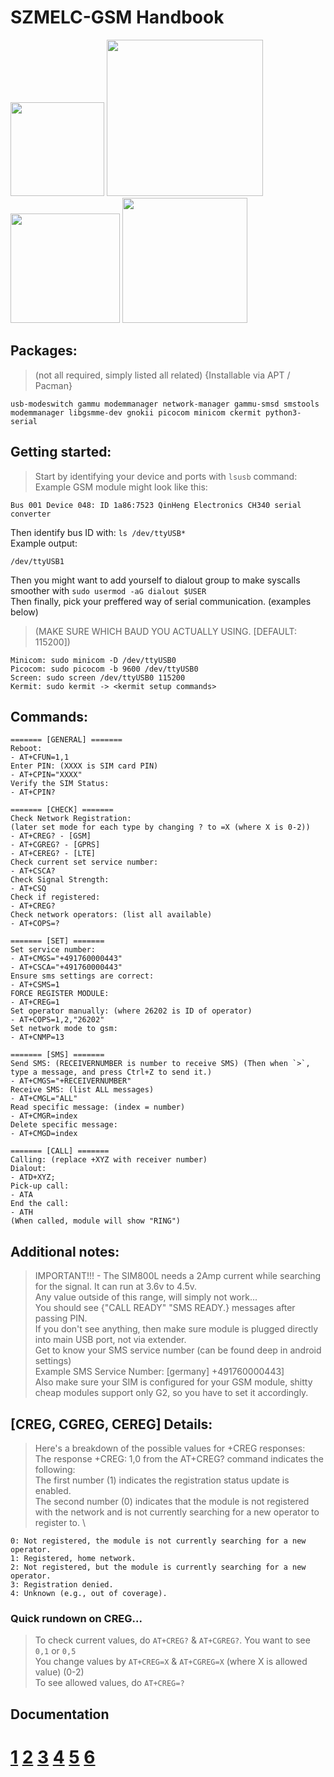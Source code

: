 # SZMELC-GSM Handbook

<img src="https://github.com/user-attachments/assets/9d2cf65c-4dcb-43d9-a8b3-72470905748b" width="150" height="auto">
<img src="https://github.com/user-attachments/assets/878d4122-7061-46e5-ab26-61a96409e648" width="250" height="auto">
<img src="https://github.com/user-attachments/assets/823eab1e-7e12-4803-99e2-766f1c55f55e" width="175" height="auto">
<img src="https://github.com/user-attachments/assets/c7776156-e9c6-4b4d-8a31-c45a855b0cf9" width="200" height="auto">

## Packages: 
> (not all required, simply listed all related) {Installable via APT / Pacman}
```
usb-modeswitch gammu modemmanager network-manager gammu-smsd smstools modemmanager libgsmme-dev gnokii picocom minicom ckermit python3-serial
```

## Getting started:
> Start by identifying your device and ports with `lsusb` command: \
> Example GSM module might look like this:
```
Bus 001 Device 048: ID 1a86:7523 QinHeng Electronics CH340 serial converter
```

Then identify bus ID with: `ls /dev/ttyUSB*` \
Example output:
```
/dev/ttyUSB1
```
Then you might want to add yourself to dialout group to make syscalls smoother with `sudo usermod -aG dialout $USER` \
Then finally, pick your preffered way of serial communication. (examples below)
> (MAKE SURE WHICH BAUD YOU ACTUALLY USING. [DEFAULT: 115200])
```
Minicom: sudo minicom -D /dev/ttyUSB0
Picocom: sudo picocom -b 9600 /dev/ttyUSB0
Screen: sudo screen /dev/ttyUSB0 115200
Kermit: sudo kermit -> <kermit setup commands>
```

## Commands:
```
======= [GENERAL] =======
Reboot:
- AT+CFUN=1,1
Enter PIN: (XXXX is SIM card PIN)
- AT+CPIN="XXXX"
Verify the SIM Status:
- AT+CPIN?

======= [CHECK] =======
Check Network Registration:
(later set mode for each type by changing ? to =X (where X is 0-2))
- AT+CREG? - [GSM] 
- AT+CGREG? - [GPRS] 
- AT+CEREG? - [LTE]
Check current set service number:
- AT+CSCA?
Check Signal Strength:
- AT+CSQ
Check if registered:
- AT+CREG?
Check network operators: (list all available)
- AT+COPS=?

======= [SET] =======
Set service number:
- AT+CMGS="+491760000443"
- AT+CSCA="+491760000443"
Ensure sms settings are correct:
- AT+CSMS=1
FORCE REGISTER MODULE:
- AT+CREG=1
Set operator manually: (where 26202 is ID of operator) 
- AT+COPS=1,2,"26202"
Set network mode to gsm:
- AT+CNMP=13

======= [SMS] =======
Send SMS: (RECEIVERNUMBER is number to receive SMS) (Then when `>`, type a message, and press Ctrl+Z to send it.)
- AT+CMGS="+RECEIVERNUMBER"
Receive SMS: (list ALL messages)
- AT+CMGL="ALL"
Read specific message: (index = number)
- AT+CMGR=index
Delete specific message:
- AT+CMGD=index

======= [CALL] =======
Calling: (replace +XYZ with receiver number)
Dialout:
- ATD+XYZ;
Pick-up call:
- ATA
End the call:
- ATH
(When called, module will show "RING")
```

## Additional notes:
> IMPORTANT!!! - The SIM800L needs a 2Amp current while searching for the signal. It can run at 3.6v to 4.5v. \
> Any value outside of this range, will simply not work... \
> You should see {"CALL READY" "SMS READY.} messages after passing PIN. \
> If you don't see anything, then make sure module is plugged directly into main USB port, not via extender. \
> Get to know your SMS service number (can be found deep in android settings) \
> Example SMS Service Number: [germany] +491760000443] \
> Also make sure your SIM is configured for your GSM module, shitty cheap modules support only G2, so you have to set it accordingly.

## [CREG, CGREG, CEREG] Details:
> Here's a breakdown of the possible values for +CREG responses: \
> The response +CREG: 1,0 from the AT+CREG? command indicates the following: \
> The first number (1) indicates the registration status update is enabled. \
> The second number (0) indicates that the module is not registered with the network and is not currently searching for a new operator to register to. \
```
0: Not registered, the module is not currently searching for a new operator. 
1: Registered, home network. 
2: Not registered, but the module is currently searching for a new operator. 
3: Registration denied. 
4: Unknown (e.g., out of coverage). 
```

### Quick rundown on CREG...
> To check current values, do `AT+CREG?` & `AT+CGREG?`. You want to see `0,1` or `0,5` \
> You change values by `AT+CREG=X` & `AT+CGREG=X` (where X is allowed value) (0-2) \
> To see allowed values, do `AT+CREG=?`

## Documentation
# [1](https://www.4itk.de/sms-zentralen/) [2](https://m2msupport.net/m2msupport/atcreg-network-registration/) [3](https://docs.eseye.com/Content/ELS61/ATCommands/ELS61CREG.htm) [4](https://onomondo.com/blog/at-command-cgreg/#creg-vs-cgreg-vs-cereg) [5](https://forum.arduino.cc/t/gsm-module-sim800l-no-signal/479829/9) [6](https://wiki.archlinux.org/title/Mobile_broadband_modem)
